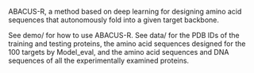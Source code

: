 ABACUS-R, a method based on deep learning for designing amino acid sequences that autonomously fold into a given target backbone.

See demo/ for how to use ABACUS-R.
See data/ for the PDB IDs of the training and testing proteins, the amino acid sequences designed for the 100 targets by Model_eval,
and the amino acid sequences and DNA sequences of all the experimentally examined proteins.